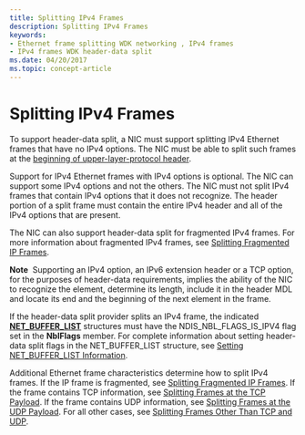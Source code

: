 ```yaml
---
title: Splitting IPv4 Frames
description: Splitting IPv4 Frames
keywords:
- Ethernet frame splitting WDK networking , IPv4 frames
- IPv4 frames WDK header-data split
ms.date: 04/20/2017
ms.topic: concept-article
---
```


# Splitting IPv4 Frames





To support header-data split, a NIC must support splitting IPv4 Ethernet frames that have no IPv4 options. The NIC must be able to split such frames at the [beginning of upper-layer-protocol header](splitting-frames-at-the-beginning-of-the-upper-layer-protocol-headers.md).

Support for IPv4 Ethernet frames with IPv4 options is optional. The NIC can support some IPv4 options and not the others. The NIC must not split IPv4 frames that contain IPv4 options that it does not recognize. The header portion of a split frame must contain the entire IPv4 header and all of the IPv4 options that are present.

The NIC can also support header-data split for fragmented IPv4 frames. For more information about fragmented IPv4 frames, see [Splitting Fragmented IP Frames](splitting-fragmented-ip-frames.md).

**Note**  Supporting an IPv4 option, an IPv6 extension header or a TCP option, for the purposes of header-data requirements, implies the ability of the NIC to recognize the element, determine its length, include it in the header MDL and locate its end and the beginning of the next element in the frame.

 

If the header-data split provider splits an IPv4 frame, the indicated [**NET\_BUFFER\_LIST**](/windows-hardware/drivers/ddi/nbl/ns-nbl-net_buffer_list) structures must have the NDIS\_NBL\_FLAGS\_IS\_IPV4 flag set in the **NblFlags** member. For complete information about setting header-data split flags in the NET\_BUFFER\_LIST structure, see [Setting NET\_BUFFER\_LIST Information](setting-net-buffer-list-information.md).

Additional Ethernet frame characteristics determine how to split IPv4 frames. If the IP frame is fragmented, see [Splitting Fragmented IP Frames](splitting-fragmented-ip-frames.md). If the frame contains TCP information, see [Splitting Frames at the TCP Payload](splitting-frames-at-the-tcp-payload.md). If the frame contains UDP information, see [Splitting Frames at the UDP Payload](splitting-frames-at-the-udp-payload.md). For all other cases, see [Splitting Frames Other Than TCP and UDP](splitting-icmp-frames-and-other-upper-layer-protocol-frames.md).

 

